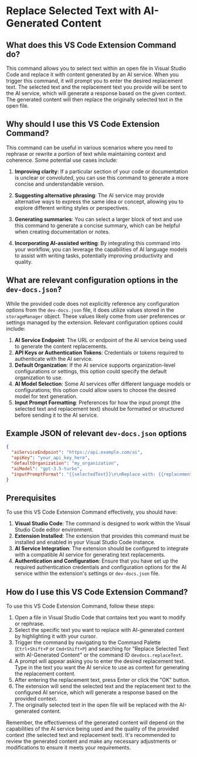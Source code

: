 # Replace Selected Text with AI-Generated Content

## What does this VS Code Extension Command do?

This command allows you to select text within an open file in Visual Studio Code and replace it with content generated by an AI service. When you trigger this command, it will prompt you to enter the desired replacement text. The selected text and the replacement text you provide will be sent to the AI service, which will generate a response based on the given context. The generated content will then replace the originally selected text in the open file.

## Why should I use this VS Code Extension Command?

This command can be useful in various scenarios where you need to rephrase or rewrite a portion of text while maintaining context and coherence. Some potential use cases include:

1. **Improving clarity**: If a particular section of your code or documentation is unclear or convoluted, you can use this command to generate a more concise and understandable version.

2. **Suggesting alternative phrasing**: The AI service may provide alternative ways to express the same idea or concept, allowing you to explore different writing styles or perspectives.

3. **Generating summaries**: You can select a larger block of text and use this command to generate a concise summary, which can be helpful when creating documentation or notes.

4. **Incorporating AI-assisted writing**: By integrating this command into your workflow, you can leverage the capabilities of AI language models to assist with writing tasks, potentially improving productivity and quality.

## What are relevant configuration options in the `dev-docs.json`?

While the provided code does not explicitly reference any configuration options from the `dev-docs.json` file, it does utilize values stored in the `storageManager` object. These values likely come from user preferences or settings managed by the extension. Relevant configuration options could include:

1. **AI Service Endpoint**: The URL or endpoint of the AI service being used to generate the content replacements.
2. **API Keys or Authentication Tokens**: Credentials or tokens required to authenticate with the AI service.
3. **Default Organization**: If the AI service supports organization-level configurations or settings, this option could specify the default organization to use.
4. **AI Model Selection**: Some AI services offer different language models or configurations; this option could allow users to choose the desired model for text generation.
5. **Input Prompt Formatting**: Preferences for how the input prompt (the selected text and replacement text) should be formatted or structured before sending it to the AI service.

## Example JSON of relevant `dev-docs.json` options

```json
{
  "aiServiceEndpoint": "https://api.example.com/ai",
  "apiKey": "your_api_key_here",
  "defaultOrganization": "my_organization",
  "aiModel": "gpt-3.5-turbo",
  "inputPromptFormat": "{{selectedText}}\n\nReplace with: {{replacementText}}"
}
```

## Prerequisites

To use this VS Code Extension Command effectively, you should have:

1. **Visual Studio Code**: The command is designed to work within the Visual Studio Code editor environment.
2. **Extension Installed**: The extension that provides this command must be installed and enabled in your Visual Studio Code instance.
3. **AI Service Integration**: The extension should be configured to integrate with a compatible AI service for generating text replacements.
4. **Authentication and Configuration**: Ensure that you have set up the required authentication credentials and configuration options for the AI service within the extension's settings or `dev-docs.json` file.

## How do I use this VS Code Extension Command?

To use this VS Code Extension Command, follow these steps:

1. Open a file in Visual Studio Code that contains text you want to modify or rephrase.
2. Select the specific text you want to replace with AI-generated content by highlighting it with your cursor.
3. Trigger the command by navigating to the Command Palette (`Ctrl+Shift+P` or `Cmd+Shift+P`) and searching for "Replace Selected Text with AI-Generated Content" or the command ID `devdocs.replaceText`.
4. A prompt will appear asking you to enter the desired replacement text. Type in the text you want the AI service to use as context for generating the replacement content.
5. After entering the replacement text, press Enter or click the "OK" button.
6. The extension will send the selected text and the replacement text to the configured AI service, which will generate a response based on the provided context.
7. The originally selected text in the open file will be replaced with the AI-generated content.

Remember, the effectiveness of the generated content will depend on the capabilities of the AI service being used and the quality of the provided context (the selected text and replacement text). It's recommended to review the generated content and make any necessary adjustments or modifications to ensure it meets your requirements.
  
  